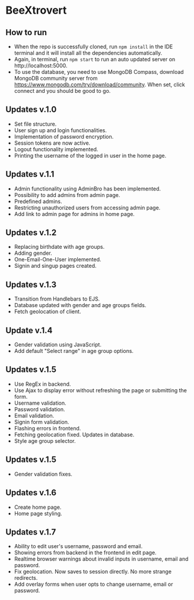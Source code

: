 # BeeXtrovert

## How to run
* When the repo is successfully cloned, run ```npm install``` in the IDE terminal and it will install all the dependencies automatically.
* Again, in terminal, run ```npm start``` to run an auto updated server on http://localhost:5000.
* To use the database, you need to use MongoDB Compass, download MongoDB community server from https://www.mongodb.com/try/download/community. When set, click connect and you should be good to go.

## Updates v.1.0
* Set file structure.
* User sign up and login functionalities.
* Implementation of password encryption.
* Session tokens are now active.
* Logout functionality implemented.
* Printing the username of the logged in user in the home page.

## Updates v.1.1
* Admin functionality using AdminBro has been implemented.
* Possibility to add admins from admin page.
* Predefined admins.
* Restricting unauthorized users from accessing admin page.
* Add link to admin page for admins in home page.

## Updates v.1.2
* Replacing birthdate with age groups.
* Adding gender.
* One-Email-One-User implemented.
* Signin and singup pages created.

## Updates v.1.3
* Transition from Handlebars to EJS.
* Database updated with gender and age groups fields.
* Fetch geolocation of client.

## Update v.1.4
* Gender validation using JavaScript.
* Add default "Select range" in age group options.

## Updates v.1.5
* Use RegEx in backend.
* Use Ajax to display error without refreshing the page or submitting the form.
* Username validation.
* Password validation.
* Email validation.
* Signin form validation.
* Flashing errors in frontend.
* Fetching geolocation fixed. Updates in database.
* Style age group selector.

## Updates v.1.5
* Gender validation fixes.

## Updates v.1.6
* Create home page.
* Home page styling.

## Updates v.1.7
* Ability to edit user's username, password and email.
* Showing errors from backend in the frontend in edit page.
* Realtime browser warnings about invalid inputs in username, email and password.
* Fix geolocation. Now saves to session directly. No more strange redirects.
* Add overlay forms when user opts to change username, email or password.
